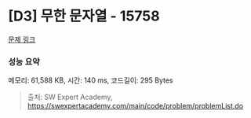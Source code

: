 # [D3] 무한 문자열 - 15758 

[문제 링크](https://swexpertacademy.com/main/code/problem/problemDetail.do?contestProbId=AYP5JmsqcngDFATW) 

### 성능 요약

메모리: 61,588 KB, 시간: 140 ms, 코드길이: 295 Bytes



> 출처: SW Expert Academy, https://swexpertacademy.com/main/code/problem/problemList.do